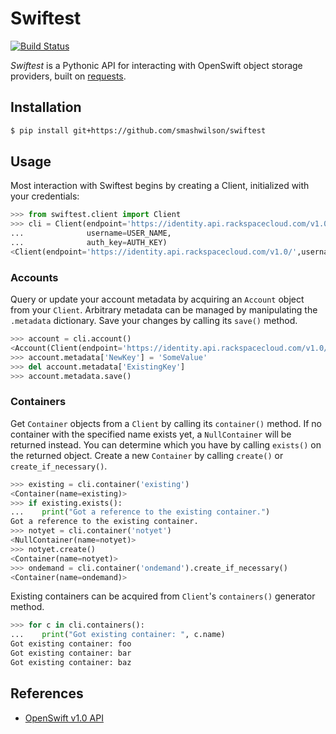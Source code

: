 # Swiftest

[![Build Status](https://travis-ci.org/smashwilson/swiftest.png)](https://travis-ci.org/smashwilson/swiftest)

*Swiftest* is a Pythonic API for interacting with OpenSwift object storage providers, built on
[requests](http://docs.python-requests.org/en/latest/).

## Installation

```bash
$ pip install git+https://github.com/smashwilson/swiftest
```

## Usage

Most interaction with Swiftest begins by creating a Client, initialized with your credentials:

```python
>>> from swiftest.client import Client
>>> cli = Client(endpoint='https://identity.api.rackspacecloud.com/v1.0/',
...              username=USER_NAME,
...              auth_key=AUTH_KEY)
<Client(endpoint='https://identity.api.rackspacecloud.com/v1.0/',username='smashwilson',auth_key=...)>
```

### Accounts

Query or update your account metadata by acquiring an `Account` object from your `Client`. Arbitrary metadata
can be managed by manipulating the `.metadata` dictionary. Save your changes by calling its `save()` method.

```python
>>> account = cli.account()
<Account(Client(endpoint='https://identity.api.rackspacecloud.com/v1.0/',username='smashwilson',auth_key=...))>
>>> account.metadata['NewKey'] = 'SomeValue'
>>> del account.metadata['ExistingKey']
>>> account.metadata.save()
```

### Containers

Get `Container` objects from a `Client` by calling its `container()` method. If no container with the specified name
exists yet, a `NullContainer` will be returned instead. You can determine which you have by calling `exists()` on the
returned object. Create a new `Container` by calling `create()` or `create_if_necessary()`.

```python
>>> existing = cli.container('existing')
<Container(name=existing)>
>>> if existing.exists():
...    print("Got a reference to the existing container.")
Got a reference to the existing container.
>>> notyet = cli.container('notyet')
<NullContainer(name=notyet)>
>>> notyet.create()
<Container(name=notyet)>
>>> ondemand = cli.container('ondemand').create_if_necessary()
<Container(name=ondemand)>
```

Existing containers can be acquired from `Client`'s `containers()` generator method.

```python
>>> for c in cli.containers():
...    print("Got existing container: ", c.name)
Got existing container: foo
Got existing container: bar
Got existing container: baz
```

## References

 * [OpenSwift v1.0 API](http://docs.openstack.org/api/openstack-object-storage/1.0/content/)
